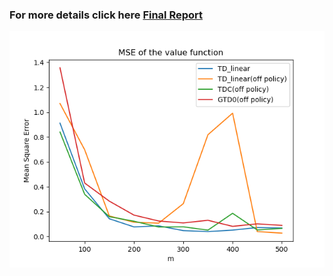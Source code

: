 ### For more details click here [Final Report](report.pdf)

![Image of TDTD](https://github.com/water-bridge/2020rl/blob/master/tdtd.png)
